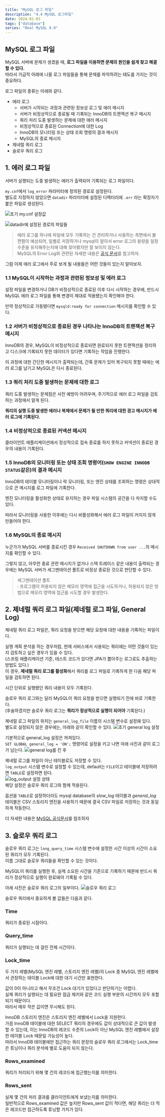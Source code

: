 ```yaml
---
title: "MySQL 로그 파일"
description: "4.4 MySQL 로그파일"
date: 2024-01-03
tags: ["database"]
series: "Real MySQL 8.0"
---
```


## MySQL 로그 파일

MySQL 서버에 문제가 생겼을 때, **로그 파일을 이용하면 문제의 원인을 쉽게 찾고 해결할 수 있다.**<br>
따라서 가급적 아래에 나올 로그 파일들을 통해 문제를 파악하려는 태도를 가지는 것이 중요하다.

로그 파일의 종류는 아래와 같다.

- 에러 로그
  - 서버가 시작되는 과정과 관련된 정보성 로그 및 에러 메시지
  - 서버가 비정상적으로 종료될 때 기록되는 InnoDB의 트랜잭션 복구 메시지
  - 쿼리 처리 도중 발생하는 문제에 대한 에러 메시지
  - 비정상적으로 종료된 Connection에 대한 Log
  - InnoDB의 모니터링 또는 상태 조회 명령의 결과 메시지
  - MySQL의 종료 메시지
- 제네럴 쿼리 로그
- 슬로우 쿼리 로그

## 1. 에러 로그 파일

서버가 실행되는 도중 발생하는 에러가 출력되어 기록되는 로그 파일이다.

`my.cnf`에서 `log_error` 파라미터에 정의된 경로로 설정된다.<br>
별도로 지정하지 않았으면 `datadir` 파라미터에 설정된 디렉터리에 `.err` 라는 확장자가 붙은 파일로 생성된다.

![초기 my.cnf 설정값](my-cnf.png)

![datadir에 설정된 경로의 파일들](datadir.png)

> 에러 로그를 하나에 파일에 모두 기록하는 건 관리하거나 사용하는 측면에서 불편함이 예상되어, 일별로 저장하거나 mysql이 알아서 error 로그의 용량을 일정 수준을 유지해주는지에 대해 찾아봤지만 잘 보이지 않는다.<br>
> MySQL의 Error Log와 관련된 자세한 내용은 [공식 문서](https://dev.mysql.com/doc/refman/8.0/en/error-log-configuration.html)를 참고하자.

그럼 이제 에러 로그에서 주로 보게 될 내용들은 어떤 것들이 있는지 알아보자.

### 1.1 MySQL이 시작하는 과정과 관련된 정보성 및 에러 로그

설정 파일을 변경하거나 DB가 비정상적으로 종료된 이후 다시 시작하는 경우에, 반드시 MySQL 에러 로그 파일을 통해 변경이 제대로 적용됐는지 확인해야 한다.

만약 정상적으로 가동됐다면 `mysqld:ready for connection` 메시지를 확인할 수 있다.

### 1.2 서버가 비정상적으로 종료된 경우 나타나는 InnoDB의 트랜잭션 복구 메시지

InnoDB의 경우, MySQL이 비정상적으로 종료되면 완료되지 못한 트랜잭션을 정리하고 디스크에 기록되지 못한 데이터가 있다면 기록하는 작업을 진행한다.

이 과정에 대한 간단한 메시지가 출력되는데, 간혹 문제가 있어 복구되지 못할 때에는 에러 로그를 남기고 MySQL은 다시 종료된다.

### 1.3 쿼리 처리 도중 발생하는 문제에 대한 로그

쿼리 도중 발생하는 문제점은 사전 예방이 어려우며, 주기적으로 에러 로그 파일을 검토하는 과정에서 알게 된다.

**쿼리의 실행 도중 발생한 에러나 복제에서 문제가 될 만한 쿼리에 대한 경고 메시지가 에러 로그에 기록된다.**

### 1.4 비정상적으로 종료된 커넥션 메시지

클라이언트 애플리케이션에서 정상적으로 접속 종료를 하지 못하고 커넥션이 종료된 경우의 내용이 기록된다.

### 1.5 InnoDB의 모니터링 또는 상태 조회 명령어(`SHOW ENGINE INNODB STATUS`같은)의 결과 메시지

InnoDB의 테이블 모니터링이나 락 모니터링, 또는 엔진 상태를 조회하는 명령은 상대적으로 큰 메시지를 로그 파일에 기록한다.

엔진 모니터링을 활성화한 상태로 유지하는 경우 파일 시스템의 공간을 다 차지할 수도 있다.

따라서 모니터링을 사용한 이후에는 다시 비활성화해서 에러 로그 파일이 커지지 않게 만들어야 한다.

### 1.6 MySQL의 종료 메시지

누군가가 MySQL 서버를 종료시킨 경우 `Received SHUTDOWN from user ...`의 메시지를 확인할 수 있다.

그렇지 않고, 아무런 종료 관련 메시지가 없거나 스택 트레이스 같은 내용이 출력되는 경우에는 MySQL 서버가 세그멘테이션 폴트로 비정상 종료된 것으로 판단할 수 있다.

> 세그멘테이션 폴트<br>
> : 프로그램이 허용되지 않은 메모리 영역에 접근을 시도하거나, 허용되지 않은 방법으로 메모리 영역에 접근을 시도할 경우 발생한다.<br>

## 2. 제네럴 쿼리 로그 파일(제네럴 로그 파일, General Log)

제네럴 쿼리 로그 파일은, 쿼리 요청을 받으면 해당 요청에 대한 내용을 기록하는 파일이다.

실행 계획 분석을 하는 경우처럼, 현재 서비스에서 사용되는 쿼리에는 어떤 것들이 있는지 검토하고 싶은 경우가 있을 수 있다.<br>
  (스프링 애플리케이션 기준, 테스트 코드가 있다면 JPA가 뽑아주는 로그로도 추출하는 방법도 있다.)<br>
  이 경우, **제네럴 쿼리 로그를 활성화**해서 쿼리를 로그 파일로 기록하게 한 다음 해당 파일을 검토하면 된다.

시간 단위로 실행됐던 쿼리 내용이 모두 기록된다.

슬로우 쿼리 로그와는 달리 MySQL이 쿼리 요청을 받으면 실행되기 전에 바로 기록한다.<br>
(후술하겠지만 슬로우 쿼리 로그는 **쿼리가 정상적으로 실행이 되어야** 기록된다.)

제네럴 로그 파일의 위치는 `general_log_file` 이름의 시스템 변수로 설정돼 있다.<br>
별도로 설정되지 않은 경우에는, 아래와 같이 확인할 수 있다.
![초기 general log 설정](init-general-config.png)

기본적으로 general_log 설정은 꺼져있다.<br>
`SET GLOBAL general_log = 'ON';` 명령어로 설정을 키고 나면 아래 사진과 같이 로그가 남는다.
![general log를 킨 후](see-general-log.png)

제네럴 로그를 파일이 아닌 테이블로도 저장할 수 있다.<br>
`log_output` 시스템 변수로 설정할 수 있는데, default는 `FILE`이고 테이블에 저장하려면 `TABLE`로 설정하면 된다.<br> 
![log_output 설정 상태](log-output-config.png)<br>
해당 설정은 슬로우 쿼리 로그와 함께 적용된다.

  옵션을 `TABLE`로 설정하더라도 mysql database의 *slow_log* 테이블과 *general_log* 테이블은 CSV 스토리지 엔진을 사용하기 때문에 결국 CSV 파일로 저장하는 것과 동일하게 작동한다.

더 자세한 내용은 [MySQL 공식문서](https://dev.mysql.com/doc/refman/8.0/en/query-log.html)를 참조하자

## 3. 슬로우 쿼리 로그

슬로우 쿼리 로그는 `long_query_time` 시스템 변수에 설정한 시간 이상의 시간이 소요된 쿼리가 모두 기록된다.<br>
이름 그대로 슬로우 쿼리들을 확인할 수 있는 것이다.

MySQL이 쿼리를 실행한 후, 실제 소요된 시간을 기준으로 기록하기 때문에 반드시 쿼리가 정상적으로 실행이 완료돼야 기록될 수 있다.

아래 사진은 슬로우 쿼리 로그의 일부이다.
![슬로우 쿼리 로그](slow-query-log.jpeg)

슬로우 쿼리에서 중요하게 볼 값들은 다음과 같다.

### Time
쿼리가 종료된 시점이다.
  
### Query_time
쿼리가 실행되는 데 걸린 전체 시간이다.

### Lock_time
두 가지 레벨(MySQL 엔진 레벨, 스토리지 엔진 레벨)의 Lock 중 MySQL 엔진 레벨에서 관장하는 테이블 Lock에 대한 대기 시간만 표현한다.

값이 0이 아니라고 해서 무조건 Lock 대기가 있었다고 판단하기는 어렵다.<br>
실제 쿼리가 실행되는 데 필요한 잠금 체키와 같은 코드 실행 부분의 시간까지 모두 포함되기 때문이다.<br>
따라서 매우 작은 값이면 무시해도 된다.

InnoDB 스토리지 엔진은 스토리지 엔진 레벨에서 Lock을 지원한다.<br>
가끔 InnoDB 테이블에 대한 SELECT 쿼리의 경우에도 값이 상대적으로 큰 값이 발생할 수 있는데, 이는 InnoDB의 레코드 수준의 Lock이 아닌 MySQL 엔진 레벨에서 설장한 테이블 Lock 때문일 가능성이 높다.<br>
따라서 InnoDB 테이블에만 접근하는 쿼리 문장의 슬로우 쿼리 로그에서는 Lock_time은 튜닝이나 쿼리 분석에 별로 도움이 되지 않는다.

### Rows_examined
쿼리가 처리되기 위해 몇 건의 레코드에 접근했는지를 의미한다.

### Rows_sent
실제 몇 건의 처리 결과를 클라이언트에게 보냈는지를 의미한다.<br>
일반적으로 Rows_examined 값은 높지만 Rows_sent 값이 적다면, 해당 쿼리는 더 적은 레코드만 접근하도록 튜닝할 가치가 있다. 